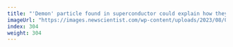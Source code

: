 ```yaml
---
title: "'Demon' particle found in superconductor could explain how they work"
imageUrl: "https://images.newscientist.com/wp-content/uploads/2023/08/09155530/SEI_167062678.jpg?width=788"
index: 304
weight: 304
---
```

